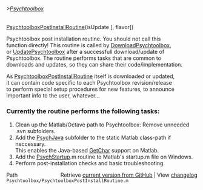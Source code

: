 ###### >[Psychtoolbox](Psychtoolbox)

[PsychtoolboxPostInstallRoutine](PsychtoolboxPostInstallRoutine)(isUpdate [, flavor])  
  
Psychtoolbox post installation routine. You should not call this  
function directly! This routine is called by [DownloadPsychtoolbox](DownloadPsychtoolbox),  
or [UpdatePsychtoolbox](UpdatePsychtoolbox) after a successfull download/update of  
Psychtoolbox. The routine performs tasks that are common to  
downloads and updates, so they can share their code/implementation.  
  
As [PsychtoolboxPostInstallRoutine](PsychtoolboxPostInstallRoutine) itself is downloaded or updated,  
it can contain code specific to each Psychtoolbox revision/release  
to perform special setup procedures for new features, to announce  
important info to the user, whatever...  
  
### Currently the routine performs the following tasks:  
  
1. Clean up the Matlab/Octave path to Psychtoolbox: Remove unneeded .svn subfolders.  
2. Add the [PsychJava](PsychJava) subfolder to the static Matlab class-path if neccessary.  
   This enables the Java-based [GetChar](GetChar) support on Matlab.  
3. Add the [PsychStartup](PsychStartup).m routine to Matlab's startup.m file on Windows.  
4. Perform post-installation checks and basic troubleshooting.  




<div class="code_header" style="text-align:right;">
  <span style="float:left;">Path&nbsp;&nbsp;</span> <span class="counter">Retrieve <a href=
  "https://raw.github.com/Psychtoolbox-3/Psychtoolbox-3/beta/Psychtoolbox/PsychtoolboxPostInstallRoutine.m">current version from GitHub</a> | View <a href=
  "https://github.com/Psychtoolbox-3/Psychtoolbox-3/commits/beta/Psychtoolbox/PsychtoolboxPostInstallRoutine.m">changelog</a></span>
</div>
<div class="code">
  <code>Psychtoolbox/PsychtoolboxPostInstallRoutine.m</code>
</div>

